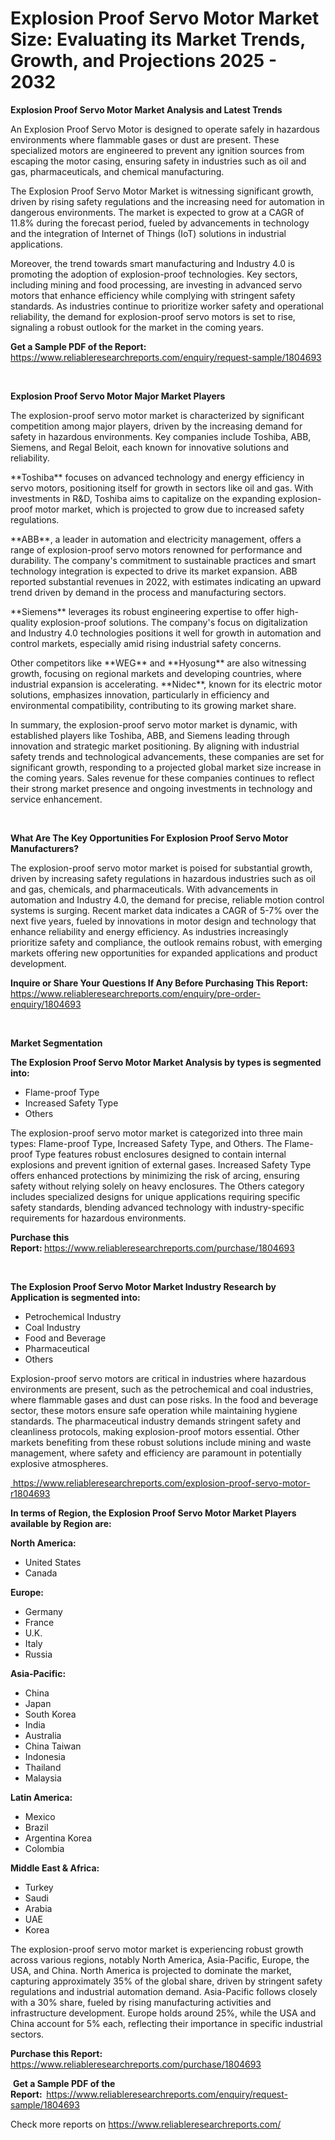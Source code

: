 <p><h1>Explosion Proof Servo Motor Market Size: Evaluating its Market Trends, Growth, and Projections 2025 - 2032</h1></p><p><strong>Explosion Proof Servo Motor Market Analysis and Latest Trends</strong></p>
<p><p>An Explosion Proof Servo Motor is designed to operate safely in hazardous environments where flammable gases or dust are present. These specialized motors are engineered to prevent any ignition sources from escaping the motor casing, ensuring safety in industries such as oil and gas, pharmaceuticals, and chemical manufacturing. </p><p>The Explosion Proof Servo Motor Market is witnessing significant growth, driven by rising safety regulations and the increasing need for automation in dangerous environments. The market is expected to grow at a CAGR of 11.8% during the forecast period, fueled by advancements in technology and the integration of Internet of Things (IoT) solutions in industrial applications. </p><p>Moreover, the trend towards smart manufacturing and Industry 4.0 is promoting the adoption of explosion-proof technologies. Key sectors, including mining and food processing, are investing in advanced servo motors that enhance efficiency while complying with stringent safety standards. As industries continue to prioritize worker safety and operational reliability, the demand for explosion-proof servo motors is set to rise, signaling a robust outlook for the market in the coming years.</p></p>
<p><strong>Get a Sample PDF of the Report:&nbsp;</strong> <a href="https://www.reliableresearchreports.com/enquiry/request-sample/1804693?utm_campaign=2215&utm_medium=2&utm_source=Github&utm_content=ia&utm_term=06042025&utm_id=explosion-proof-servo-motor">https://www.reliableresearchreports.com/enquiry/request-sample/1804693</a></p>
<p>&nbsp;</p>
<p><strong>Explosion Proof Servo Motor Major Market Players</strong></p>
<p><p>The explosion-proof servo motor market is characterized by significant competition among major players, driven by the increasing demand for safety in hazardous environments. Key companies include Toshiba, ABB, Siemens, and Regal Beloit, each known for innovative solutions and reliability.</p><p>**Toshiba** focuses on advanced technology and energy efficiency in servo motors, positioning itself for growth in sectors like oil and gas. With investments in R&D, Toshiba aims to capitalize on the expanding explosion-proof motor market, which is projected to grow due to increased safety regulations.</p><p>**ABB**, a leader in automation and electricity management, offers a range of explosion-proof servo motors renowned for performance and durability. The company's commitment to sustainable practices and smart technology integration is expected to drive its market expansion. ABB reported substantial revenues in 2022, with estimates indicating an upward trend driven by demand in the process and manufacturing sectors.</p><p>**Siemens** leverages its robust engineering expertise to offer high-quality explosion-proof solutions. The company's focus on digitalization and Industry 4.0 technologies positions it well for growth in automation and control markets, especially amid rising industrial safety concerns.</p><p>Other competitors like **WEG** and **Hyosung** are also witnessing growth, focusing on regional markets and developing countries, where industrial expansion is accelerating. **Nidec**, known for its electric motor solutions, emphasizes innovation, particularly in efficiency and environmental compatibility, contributing to its growing market share.</p><p>In summary, the explosion-proof servo motor market is dynamic, with established players like Toshiba, ABB, and Siemens leading through innovation and strategic market positioning. By aligning with industrial safety trends and technological advancements, these companies are set for significant growth, responding to a projected global market size increase in the coming years. Sales revenue for these companies continues to reflect their strong market presence and ongoing investments in technology and service enhancement.</p></p>
<p>&nbsp;</p>
<p><strong>What Are The Key Opportunities For Explosion Proof Servo Motor Manufacturers?</strong></p>
<p><p>The explosion-proof servo motor market is poised for substantial growth, driven by increasing safety regulations in hazardous industries such as oil and gas, chemicals, and pharmaceuticals. With advancements in automation and Industry 4.0, the demand for precise, reliable motion control systems is surging. Recent market data indicates a CAGR of 5-7% over the next five years, fueled by innovations in motor design and technology that enhance reliability and energy efficiency. As industries increasingly prioritize safety and compliance, the outlook remains robust, with emerging markets offering new opportunities for expanded applications and product development.</p></p>
<p><strong>Inquire or Share Your Questions If Any Before Purchasing This Report:</strong> <a href="https://www.reliableresearchreports.com/enquiry/pre-order-enquiry/1804693?utm_campaign=2215&utm_medium=2&utm_source=Github&utm_content=ia&utm_term=06042025&utm_id=explosion-proof-servo-motor">https://www.reliableresearchreports.com/enquiry/pre-order-enquiry/1804693</a></p>
<p>&nbsp;</p>
<p><strong>Market Segmentation</strong></p>
<p><strong>The Explosion Proof Servo Motor Market Analysis by types is segmented into:</strong></p>
<p><ul><li>Flame-proof Type</li><li>Increased Safety Type</li><li>Others</li></ul></p>
<p><p>The explosion-proof servo motor market is categorized into three main types: Flame-proof Type, Increased Safety Type, and Others. The Flame-proof Type features robust enclosures designed to contain internal explosions and prevent ignition of external gases. Increased Safety Type offers enhanced protections by minimizing the risk of arcing, ensuring safety without relying solely on heavy enclosures. The Others category includes specialized designs for unique applications requiring specific safety standards, blending advanced technology with industry-specific requirements for hazardous environments.</p></p>
<p><strong>Purchase this Report:&nbsp;</strong><a href="https://www.reliableresearchreports.com/purchase/1804693?utm_campaign=2215&utm_medium=2&utm_source=Github&utm_content=ia&utm_term=06042025&utm_id=explosion-proof-servo-motor">https://www.reliableresearchreports.com/purchase/1804693</a></p>
<p>&nbsp;</p>
<p><strong>The Explosion Proof Servo Motor Market Industry Research by Application is segmented into:</strong></p>
<p><ul><li>Petrochemical Industry</li><li>Coal Industry</li><li>Food and Beverage</li><li>Pharmaceutical</li><li>Others</li></ul></p>
<p><p>Explosion-proof servo motors are critical in industries where hazardous environments are present, such as the petrochemical and coal industries, where flammable gases and dust can pose risks. In the food and beverage sector, these motors ensure safe operation while maintaining hygiene standards. The pharmaceutical industry demands stringent safety and cleanliness protocols, making explosion-proof motors essential. Other markets benefiting from these robust solutions include mining and waste management, where safety and efficiency are paramount in potentially explosive atmospheres.</p></p>
<p><a href="https://www.reliableresearchreports.com/explosion-proof-servo-motor-r1804693?utm_campaign=2215&utm_medium=2&utm_source=Github&utm_content=ia&utm_term=06042025&utm_id=explosion-proof-servo-motor">&nbsp;https://www.reliableresearchreports.com/explosion-proof-servo-motor-r1804693</a></p>
<p><strong>In terms of Region, the Explosion Proof Servo Motor Market Players available by Region are:</strong></p>
<p>
    <p> <strong> North America: </strong>
        <ul>
            <li>United States</li>
            <li>Canada</li>
        </ul>
        </p> 
    <p> <strong> Europe: </strong>
        <ul>
            <li>Germany</li>
            <li>France</li>
            <li>U.K.</li>
            <li>Italy</li>
            <li>Russia</li>
        </ul>
        </p> 
    <p> <strong> Asia-Pacific: </strong>
        <ul>
            <li>China</li>
            <li>Japan</li>
            <li>South Korea</li>
            <li>India</li>
            <li>Australia</li>
            <li>China Taiwan</li>
            <li>Indonesia</li>
            <li>Thailand</li>
            <li>Malaysia</li>
        </ul>
        </p> 
    <p> <strong> Latin America: </strong>
        <ul>
            <li>Mexico</li>
            <li>Brazil</li>
            <li>Argentina Korea</li>
            <li>Colombia</li>
        </ul>
        </p> 
    <p> <strong> Middle East & Africa: </strong>
        <ul>
            <li>Turkey</li>
            <li>Saudi</li>
            <li>Arabia</li>
            <li>UAE</li>
            <li>Korea</li>
        </ul>
    </p>
    </p>
<p><p>The explosion-proof servo motor market is experiencing robust growth across various regions, notably North America, Asia-Pacific, Europe, the USA, and China. North America is projected to dominate the market, capturing approximately 35% of the global share, driven by stringent safety regulations and industrial automation demand. Asia-Pacific follows closely with a 30% share, fueled by rising manufacturing activities and infrastructure development. Europe holds around 25%, while the USA and China account for 5% each, reflecting their importance in specific industrial sectors.</p></p>
<p><strong>Purchase this Report: </strong><a href="https://www.reliableresearchreports.com/purchase/1804693?utm_campaign=2215&utm_medium=2&utm_source=Github&utm_content=ia&utm_term=06042025&utm_id=explosion-proof-servo-motor">https://www.reliableresearchreports.com/purchase/1804693</a></p>
<p>&nbsp;<strong>Get a Sample PDF of the Report:&nbsp;&nbsp;</strong><a href="https://www.reliableresearchreports.com/enquiry/request-sample/1804693?utm_campaign=2215&utm_medium=2&utm_source=Github&utm_content=ia&utm_term=06042025&utm_id=explosion-proof-servo-motor">https://www.reliableresearchreports.com/enquiry/request-sample/1804693</a></p>
<p><strong></strong></p>
<p>Check more reports on <a href="https://www.reliableresearchreports.com/?utm_campaign=2215&utm_medium=2&utm_source=Github&utm_content=ia&utm_term=06042025&utm_id=explosion-proof-servo-motor">https://www.reliableresearchreports.com/</a></p>
